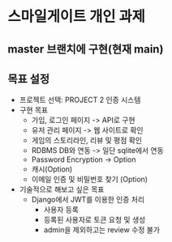 # 스마일게이트 개인 과제
## master 브랜치에 구현(현재 main)
## 목표 설정
- 프로젝트 선택: PROJECT 2 인증 시스템
- 구현 목표
  - 가입, 로그인 페이지 -> API로 구현
  - 유저 관리 페이지 -> 웹 사이트로 확인
  - 게임의 스토리라인, 리뷰 및 평점 확인
  - RDBMS DB와 연동 -> 일단 sqlite에서 연동
  - Password Encryption -> Option
  - 캐시(Option)
  - 이메일 인증 및 비밀번호 찾기 (Option)
- 기술적으로 해보고 싶은 목표
  - Django에서 JWT를 이용한 인증 처리
    - 사용자 등록
    - 등록된 사용자로 토큰 요청 및 생성
    - admin을 제외하고는 review 수정 불가
